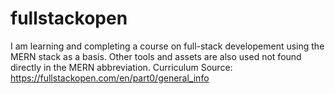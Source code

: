 # fullstackopen
I am learning and completing a course on full-stack developement using the MERN stack as a basis. Other tools and assets are also used not found directly in the MERN abbreviation. 
Curriculum Source: https://fullstackopen.com/en/part0/general_info
